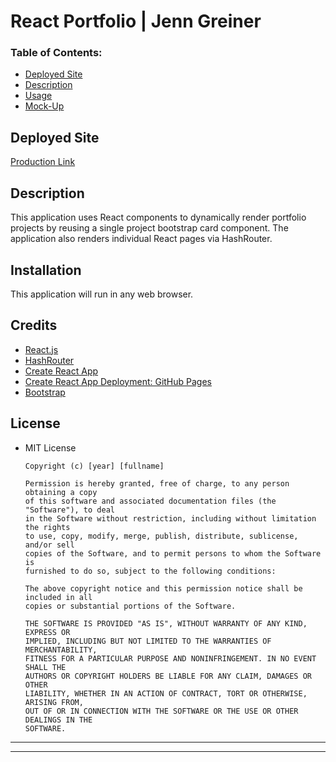 # React Portfolio | Jenn Greiner

### Table of Contents:
* [Deployed Site](#deployed-site)
* [Description](#description)
* [Usage](#Usage)
* [Mock-Up](#Mock-Up)

## Deployed Site
[Production Link](https://jenngreiner.github.io/react-portfolio/#)


## Description 
This application uses React components to dynamically render portfolio projects by reusing a single project bootstrap card component. The application also renders individual React pages via HashRouter.


## Installation
This application will run in any web browser.

## Credits
* [React.js](https://www.w3schools.com/)
* [HashRouter](https://reactrouter.com/web/api/HashRouter)
* [Create React App](https://create-react-app.dev/)
* [Create React App Deployment: GitHub Pages](https://create-react-app.dev/docs/deployment/#github-pages)
* [Bootstrap](https://getbootstrap.com/)

## License
* MIT License

      Copyright (c) [year] [fullname]
      
      Permission is hereby granted, free of charge, to any person obtaining a copy
      of this software and associated documentation files (the "Software"), to deal
      in the Software without restriction, including without limitation the rights
      to use, copy, modify, merge, publish, distribute, sublicense, and/or sell
      copies of the Software, and to permit persons to whom the Software is
      furnished to do so, subject to the following conditions:
      
      The above copyright notice and this permission notice shall be included in all
      copies or substantial portions of the Software.
      
      THE SOFTWARE IS PROVIDED "AS IS", WITHOUT WARRANTY OF ANY KIND, EXPRESS OR
      IMPLIED, INCLUDING BUT NOT LIMITED TO THE WARRANTIES OF MERCHANTABILITY,
      FITNESS FOR A PARTICULAR PURPOSE AND NONINFRINGEMENT. IN NO EVENT SHALL THE
      AUTHORS OR COPYRIGHT HOLDERS BE LIABLE FOR ANY CLAIM, DAMAGES OR OTHER
      LIABILITY, WHETHER IN AN ACTION OF CONTRACT, TORT OR OTHERWISE, ARISING FROM,
      OUT OF OR IN CONNECTION WITH THE SOFTWARE OR THE USE OR OTHER DEALINGS IN THE
      SOFTWARE.

- - -

- - -

